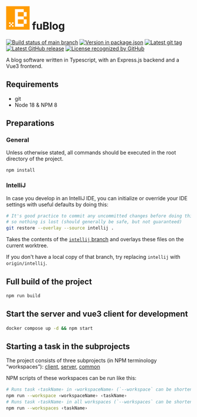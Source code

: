 # ![fumiX blog icon](./client/src/assets/favicon/favicon.svg) fuBlog
[![Build status of main branch](https://img.shields.io/github/actions/workflow/status/FumiX/fuBlog/build.yml?style=flat-square&branch=main)](https://github.com/fumiX/fuBlog/actions/workflows/build.yml?query=branch%3Amain)
[![Version in package.json](https://img.shields.io/github/package-json/v/FumiX/fuBlog?style=flat-square&label=package.json)](https://github.com/fumiX/fuBlog/blob/main/package.json)
[![Latest git tag](https://img.shields.io/github/v/tag/FumiX/fuBlog?style=flat-square&include_prereleases&sort=semver&label=git%20tag)](https://github.com/fumiX/fuBlog/tags)
[![Latest GitHub release](https://img.shields.io/github/v/release/FumiX/fuBlog?style=flat-square&include_prereleases&sort=semver&label=GitHub%20release)](https://github.com/fumiX/fuBlog/releases/latest)
[![License recognized by GitHub](https://img.shields.io/github/license/FumiX/fuBlog?style=flat-square)](https://github.com/fumiX/fuBlog/blob/main/LICENSE)


A blog software written in Typescript, with an Express.js backend and a Vue3 frontend.

## Requirements
* git
* Node 18 & NPM 8

## Preparations

### General

Unless otherwise stated, all commands should be executed in the
root directory of the project.


```bash
npm install
```

### IntelliJ

In case you develop in an IntelliJ IDE, you can initialize or override your IDE settings
with useful defaults by doing this:
```bash
# It's good practice to commit any uncommitted changes before doing this,
# so nothing is lost (should generally be safe, but not guaranteed)
git restore --overlay --source intellij .
```
Takes the contents of the [`intellij` branch](https://github.com/fumiX/fuBlog/tree/intellij)
and overlays these files on the current worktree.

If you don't have a local copy of that branch, try replacing `intellij` with `origin/intellij`.

## Full build of the project
```bash
npm run build
```

## Start the server and vue3 client for development
```bash
docker compose up -d && npm start
```

## Starting a task in the subprojects

The project consists of three subprojects (in NPM terminology “workspaces”):
[client](./client/), [server](./server/), [common](./common/)

NPM scripts of these workspaces can be run like this:
```bash
# Runs task ‹taskName› in ‹workspaceName› (`--workspace` can be shortened to `-w`)
npm run --workspace ‹workspaceName› ‹taskName›
# Runs task ‹taskName› in all workspaces (`--workspaces` can be shortened to `-ws`)
npm run --workspaces ‹taskName›
```
